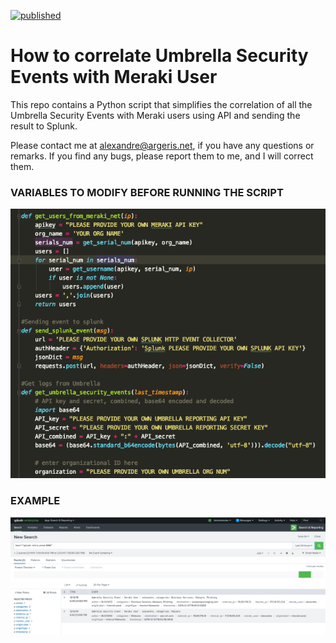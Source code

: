 [![published](https://static.production.devnetcloud.com/codeexchange/assets/images/devnet-published.svg)](https://developer.cisco.com/codeexchange/github/repo/tekgourou/Cisco-FMC-API-user-context)
         
# How to correlate Umbrella Security Events with Meraki User
  
This repo contains a Python script that simplifies the correlation of all the Umbrella Security Events with Meraki users using API and sending the result to Splunk.
  
Please contact me at alexandre@argeris.net, if you have any questions or remarks. If you find any bugs, please report them to me, and I will correct them. 
  
### VARIABLES TO MODIFY BEFORE RUNNING THE SCRIPT

![image](./variables.png)

### EXAMPLE

![image](./umb_meraki.png)
